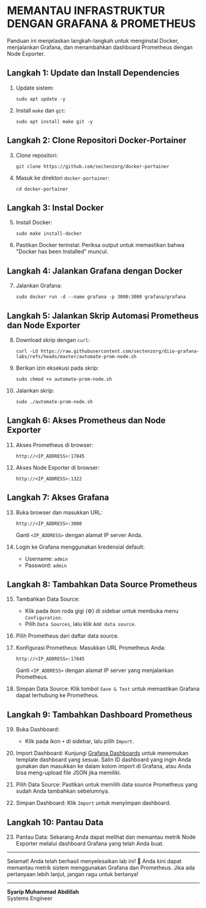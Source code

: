 # MEMANTAU INFRASTRUKTUR DENGAN GRAFANA & PROMETHEUS

Panduan ini menjelaskan langkah-langkah untuk menginstal Docker, menjalankan Grafana, dan menambahkan dashboard Prometheus dengan Node Exporter.

## Langkah 1: Update dan Install Dependencies

1. Update sistem:
   ```
   sudo apt update -y
   ```

2. Install `make` dan `git`:
   ```
   sudo apt install make git -y
   ```

## Langkah 2: Clone Repositori Docker-Portainer

3. Clone repositori:
   ```
   git clone https://github.com/sectenzorg/docker-portainer
   ```

4. Masuk ke direktori `docker-portainer`:
   ```
   cd docker-portainer
   ```

## Langkah 3: Instal Docker

5. Install Docker:
   ```
   sudo make install-docker
   ```

6. Pastikan Docker terinstal:
   Periksa output untuk memastikan bahwa "Docker has been Installed" muncul.

## Langkah 4: Jalankan Grafana dengan Docker

7. Jalankan Grafana:
   ```
   sudo docker run -d --name grafana -p 3000:3000 grafana/grafana
   ```

## Langkah 5: Jalankan Skrip Automasi Prometheus dan Node Exporter

8. Download skrip dengan `curl`:
   ```
   curl -LO https://raw.githubusercontent.com/sectenzorg/diio-grafana-labs/refs/heads/master/automate-prom-node.sh
   ```

9. Berikan izin eksekusi pada skrip:
   ```
   sudo chmod +x automate-prom-node.sh
   ```

10. Jalankan skrip:
    ```
    sudo ./automate-prom-node.sh
    ```

## Langkah 6: Akses Prometheus dan Node Exporter

11. Akses Prometheus di browser:
    ```
    http://<IP_ADDRESS>:17845
    ```

12. Akses Node Exporter di browser:
    ```
    http://<IP_ADDRESS>:1322
    ```

## Langkah 7: Akses Grafana

13. Buka browser dan masukkan URL:
    ```
    http://<IP_ADDRESS>:3000
    ```
    Ganti `<IP_ADDRESS>` dengan alamat IP server Anda.

14. Login ke Grafana menggunakan kredensial default:
    - Username: `admin`
    - Password: `admin`

## Langkah 8: Tambahkan Data Source Prometheus

15. Tambahkan Data Source:
    - Klik pada ikon roda gigi (⚙️) di sidebar untuk membuka menu `Configuration`.
    - Pilih `Data Sources`, lalu klik `Add data source`.

16. Pilih Prometheus dari daftar data source.

17. Konfigurasi Prometheus:
    Masukkan URL Prometheus Anda:
    ```
    http://<IP_ADDRESS>:17845
    ```
    Ganti `<IP_ADDRESS>` dengan alamat IP server yang menjalankan Prometheus.

18. Simpan Data Source:
    Klik tombol `Save & Test` untuk memastikan Grafana dapat terhubung ke Prometheus.

## Langkah 9: Tambahkan Dashboard Prometheus

19. Buka Dashboard:
    - Klik pada ikon `+` di sidebar, lalu pilih `Import`.

20. Import Dashboard:
    Kunjungi [Grafana Dashboards](https://grafana.com/grafana/dashboards/?collector=nodeexporter&search=linux) untuk menemukan template dashboard yang sesuai. 
    Salin ID dashboard yang ingin Anda gunakan dan masukkan ke dalam kolom import di Grafana, atau Anda bisa meng-upload file JSON jika memiliki.

21. Pilih Data Source:
    Pastikan untuk memilih data source Prometheus yang sudah Anda tambahkan sebelumnya.

22. Simpan Dashboard:
    Klik `Import` untuk menyimpan dashboard.

## Langkah 10: Pantau Data

23. Pantau Data:
    Sekarang Anda dapat melihat dan memantau metrik Node Exporter melalui dashboard Grafana yang telah Anda buat.

---

Selamat! Anda telah berhasil menyelesaikan lab ini! 🎉 Anda kini dapat memantau metrik sistem menggunakan Grafana dan Prometheus. Jika ada pertanyaan lebih lanjut, jangan ragu untuk bertanya!

---

**Syarip Muhammad Abdillah**  
Systems Engineer
